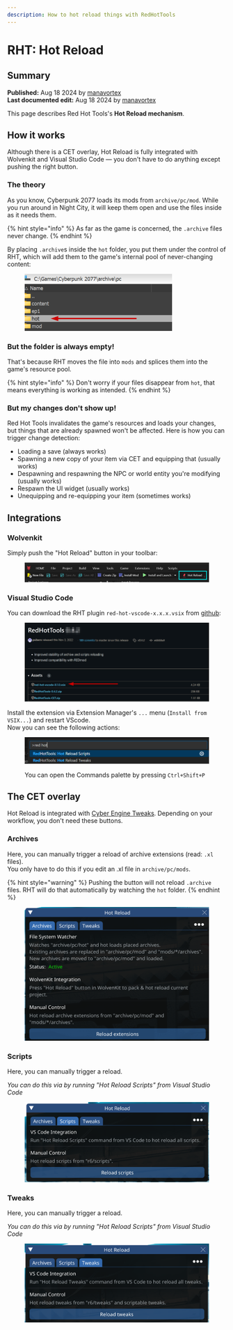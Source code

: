 ```yaml
---
description: How to hot reload things with RedHotTools
---
```


# RHT: Hot Reload

## Summary

**Published:** Aug 18 2024 by [manavortex](https://app.gitbook.com/u/NfZBoxGegfUqB33J9HXuCs6PVaC3 "mention")\
**Last documented edit:** Aug 18 2024 by [manavortex](https://app.gitbook.com/u/NfZBoxGegfUqB33J9HXuCs6PVaC3 "mention")

This page describes Red Hot Tools's **Hot Reload mechanism**.

## How it works

Although there is a CET overlay, Hot Reload is fully integrated with Wolvenkit and Visual Studio Code — you don't have to do anything except pushing the right button.

### The theory

As you know, Cyberpunk 2077 loads its mods from `archive/pc/mod`. While you run around in Night City, it will keep them open and use the files inside as it needs them.&#x20;

{% hint style="info" %}
As far as the game is concerned, the `.archive` files never change.&#x20;
{% endhint %}

By placing `.archive`s inside the `hot` folder, you put them under the control of RHT, which will add them to the game's internal pool of never-changing content:

<figure><img src="../../../.gitbook/assets/rht_hot_reload__file_system.png" alt=""><figcaption></figcaption></figure>

### But the folder is always empty!

That's because RHT moves the file into `mods` and splices them into the game's resource pool.&#x20;

{% hint style="info" %}
Don't worry if your files disappear from `hot`, that means everything is working as intended.
{% endhint %}

### But my changes don't show up!

Red Hot Tools invalidates the game's resources and loads your changes, but things that are already spawned won't be affected. Here is how you can trigger change detection:

* Loading a save (always works)
* Spawning a new copy of your item via CET and equipping that (usually works)
* Despawning and respawning the NPC or world entity you're modifying (usually works)
* Respawn the UI widget (usually works)
* Unequipping and re-equipping your item (sometimes works)

## Integrations

### Wolvenkit

Simply push the "Hot Reload" button in your toolbar:

<figure><img src="../../../.gitbook/assets/rht_hot_reload_wolvenkit.png" alt=""><figcaption></figcaption></figure>

### Visual Studio Code

You can download the RHT plugin `red-hot-vscode-x.x.x.vsix` from [github](https://github.com/psiberx/cp2077-red-hot-tools/releases/):&#x20;

<figure><img src="../../../.gitbook/assets/rht_vscode_github.png" alt=""><figcaption></figcaption></figure>

Install the extension via Extension Manager's `...` menu (`Install from VSIX...`) and restart VScode.\
Now you can see the following actions:

<figure><img src="../../../.gitbook/assets/rht_vscode.png" alt=""><figcaption><p>You can open the Commands palette by pressing <code>Ctrl+Shift+P</code></p></figcaption></figure>

## The CET overlay

Hot Reload is integrated with [Cyber Engine Tweaks](https://app.gitbook.com/o/-MP5ijqI11FeeX7c8-N8/s/-MP5jWcLZLbbbzO-\_ua1-887967055/). Depending on your workflow, you don't need these buttons.

### Archives

Here, you can manually trigger a reload of archive extensions (read: `.xl` files). \
You only have to do this if you edit an .xl file in `archive/pc/mods`.

{% hint style="warning" %}
Pushing the button will not reload `.archive` files. RHT will do that automatically by watching the `hot` folder.
{% endhint %}

<figure><img src="../../../.gitbook/assets/rht_hot_reload__archives.png" alt=""><figcaption></figcaption></figure>

### Scripts

Here, you can manually trigger a reload.&#x20;

_You can do this via by running "Hot Reload Scripts" from Visual Studio Code_

<figure><img src="../../../.gitbook/assets/image (3) (1) (1).png" alt=""><figcaption></figcaption></figure>

### Tweaks

Here, you can manually trigger a reload.&#x20;

_You can do this via by running "Hot Reload Scripts" from Visual Studio Code_

<figure><img src="../../../.gitbook/assets/rht_hot_reload__tweaks.png" alt=""><figcaption></figcaption></figure>


